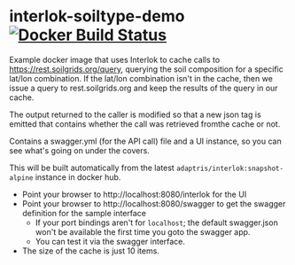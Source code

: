 # interlok-soiltype-demo [![Docker Build Status](https://img.shields.io/docker/build/lewinc/interlok-soiltype-demo.svg)](https://hub.docker.com/r/lewinc/soiltype-demo/)

Example docker image that uses Interlok to cache calls to https://rest.soilgrids.org/query, querying the soil composition for a specific lat/lon combination. If the lat/lon combination isn't in the cache, then we issue a query to rest.soilgrids.org and keep the results of the query in our cache.

The output returned to the caller is modified so that a new json tag is emitted that contains whether the call was retrieved fromthe cache or not.

Contains a swagger.yml (for the API call) file and a UI instance, so you can see what's going on under the covers.

This will be built automatically from the latest `adaptris/interlok:snapshot-alpine` instance in docker hub.

* Point your browser to http://localhost:8080/interlok for the UI
* Point your browser to http://localhost:8080/swagger to get the swagger definition for the sample interface
    * If your port bindings aren't for `localhost`; the default swagger.json won't be available the first time you goto the swagger app.
    * You can test it via the swagger interface.
* The size of the cache is just 10 items.
